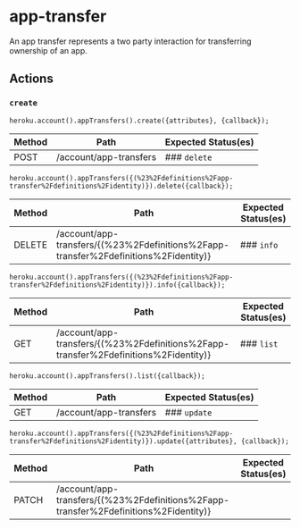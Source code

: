 # app-transfer

An app transfer represents a two party interaction for transferring ownership of an app.

## Actions

### `create`

`heroku.account().appTransfers().create({attributes}, {callback});`

Method | Path | Expected Status(es)
--- | --- | ---
POST | /account/app-transfers | ### `delete`

`heroku.account().appTransfers({(%23%2Fdefinitions%2Fapp-transfer%2Fdefinitions%2Fidentity)}).delete({callback});`

Method | Path | Expected Status(es)
--- | --- | ---
DELETE | /account/app-transfers/{(%23%2Fdefinitions%2Fapp-transfer%2Fdefinitions%2Fidentity)} | ### `info`

`heroku.account().appTransfers({(%23%2Fdefinitions%2Fapp-transfer%2Fdefinitions%2Fidentity)}).info({callback});`

Method | Path | Expected Status(es)
--- | --- | ---
GET | /account/app-transfers/{(%23%2Fdefinitions%2Fapp-transfer%2Fdefinitions%2Fidentity)} | ### `list`

`heroku.account().appTransfers().list({callback});`

Method | Path | Expected Status(es)
--- | --- | ---
GET | /account/app-transfers | ### `update`

`heroku.account().appTransfers({(%23%2Fdefinitions%2Fapp-transfer%2Fdefinitions%2Fidentity)}).update({attributes}, {callback});`

Method | Path | Expected Status(es)
--- | --- | ---
PATCH | /account/app-transfers/{(%23%2Fdefinitions%2Fapp-transfer%2Fdefinitions%2Fidentity)} | 